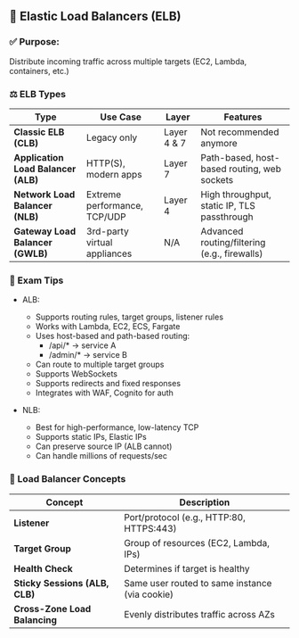 ## 🧊 Elastic Load Balancers (ELB)
### ✅ Purpose:
Distribute incoming traffic across multiple targets (EC2, Lambda, containers, etc.)

### ⚖️ ELB Types
| Type                                | Use Case                     | Layer       | Features                                     |
| ----------------------------------- | ---------------------------- | ----------- | -------------------------------------------- |
| **Classic ELB (CLB)**               | Legacy only                  | Layer 4 & 7 | Not recommended anymore                      |
| **Application Load Balancer (ALB)** | HTTP(S), modern apps         | Layer 7     | Path-based, host-based routing, web sockets  |
| **Network Load Balancer (NLB)**     | Extreme performance, TCP/UDP | Layer 4     | High throughput, static IP, TLS passthrough  |
| **Gateway Load Balancer (GWLB)**    | 3rd-party virtual appliances | N/A         | Advanced routing/filtering (e.g., firewalls) |


### 🧠 Exam Tips
- ALB:
  - Supports routing rules, target groups, listener rules 
  - Works with Lambda, EC2, ECS, Fargate 
  - Uses host-based and path-based routing:
    - /api/* → service A 
    - /admin/* → service B 
  - Can route to multiple target groups 
  - Supports WebSockets 
  - Supports redirects and fixed responses 
  - Integrates with WAF, Cognito for auth

- NLB:
  - Best for high-performance, low-latency TCP 
  - Supports static IPs, Elastic IPs 
  - Can preserve source IP (ALB cannot)
  - Can handle millions of requests/sec

### 🧠 Load Balancer Concepts
| Concept                        | Description                                    |
| ------------------------------ | ---------------------------------------------- |
| **Listener**                   | Port/protocol (e.g., HTTP:80, HTTPS:443)       |
| **Target Group**               | Group of resources (EC2, Lambda, IPs)          |
| **Health Check**               | Determines if target is healthy                |
| **Sticky Sessions (ALB, CLB)** | Same user routed to same instance (via cookie) |
| **Cross-Zone Load Balancing**  | Evenly distributes traffic across AZs          |

